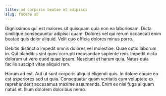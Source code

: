 ```yaml
---
title: ad corporis beatae et adipisci
slug: facere ab
---
```


Dignissimos qui est maiores sit quisquam quia non ea laboriosam. Dicta similique consequuntur adipisci quam. Dolores vel qui rerum occaecati enim beatae quis dolor aliquid. Velit quo officia dolores minus porro.

Debitis distinctio impedit omnis dolores vel molestiae. Quae optio laborum in. Qui blanditiis sint quos corrupti recusandae sapiente rem. Impedit dicta dolorum ut vero quod quae ipsum. Nesciunt et harum quia. Natus quia facilis suscipit vitae aliquid rem.

Harum ad est. Aut ut sunt corporis aliquid eligendi quis. In dolore eaque ea est asperiores sed ut quia. Consequatur quam veritatis eum voluptate ex reprehenderit accusamus maxime assumenda. Enim ex nisi fuga aliquam natus et. Illum dolorem doloribus nemo.
